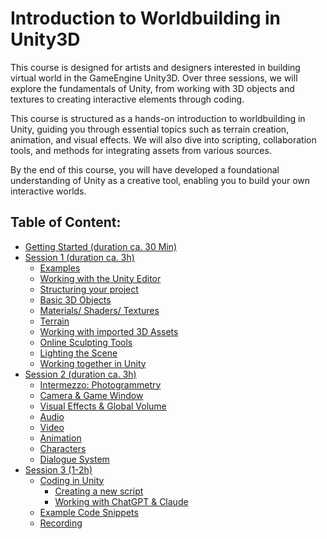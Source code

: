 # Introduction to Worldbuilding in Unity3D 

This course is designed for artists and designers interested in building virtual world in the GameEngine Unity3D. Over three sessions, we will explore the fundamentals of Unity, from working with 3D objects and textures to creating interactive elements through coding.

This course is structured as a hands-on introduction to worldbuilding in Unity, guiding you through essential topics such as terrain creation, animation, and visual effects. We will also dive into scripting, collaboration tools, and methods for integrating assets from various sources.

By the end of this course, you will have developed a foundational understanding of Unity as a creative tool, enabling you to build your own interactive worlds.

## Table of Content: 
- [Getting Started (duration ca. 30 Min)](gettingstarted.md)
- [Session 1 (duration ca. 3h)](session1.md)
	- [Examples](examples.md)
	- [Working with the Unity Editor](session1.md#editor)
	- [Structuring your project](session1.md#structure)
	- [Basic 3D Objects](session1.md#basic3d)	
	- [Materials/ Shaders/ Textures](session1.md#materials)
	- [Terrain](session1.md#terrain)
	- [Working with imported 3D Assets](session1.md#3dassets)
	- [Online Sculpting Tools](session1.md#onlinetools)
	- [Lighting the Scene](session1.md#light)
	- [Working together in Unity](session1.md#workingtogether)
- [Session 2 (duration ca. 3h)](session2.md)
	- [Intermezzo: Photogrammetry](session2.md#photogrammetry)
	- [Camera & Game Window](session2.md#camera)
	- [Visual Effects & Global Volume](session2.md#visualeffects)
	- [Audio](session2.md#audio)
	- [Video](session2.md#video)
	- [Animation](session2.md#animation)
	- [Characters](session2.md#characters)
	- [Dialogue System](session2.md#dialogue)
- [Session 3 (1-2h)](session3.md)
	- [Coding in Unity](session3.md#Coding)
		- [Creating a new script](session3.md#newscript)
		- [Working with ChatGPT & Claude](session3.md#llm)
	- [Example Code Snippets](session3.md#examples)
	- [Recording](session3.md#Recording)
